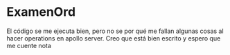 # ExamenOrd
El código se me ejecuta bien, pero no se por qué me fallan algunas cosas al hacer operations en apollo server.
Creo que está bien escrito y espero que me cuente nota
